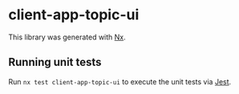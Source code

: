 # client-app-topic-ui

This library was generated with [Nx](https://nx.dev).

## Running unit tests

Run `nx test client-app-topic-ui` to execute the unit tests via [Jest](https://jestjs.io).
